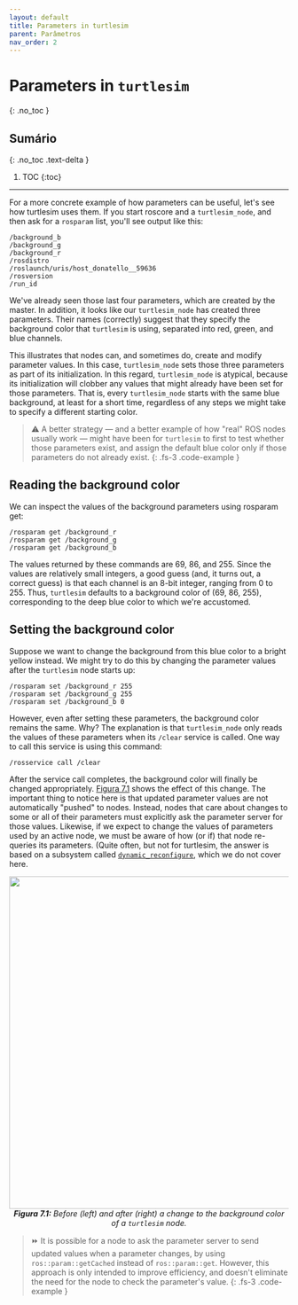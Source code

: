 ```yaml
---
layout: default
title: Parameters in turtlesim
parent: Parâmetros
nav_order: 2
---
```

# Parameters in `turtlesim`
{: .no_toc }

## Sumário
{: .no_toc .text-delta }

1. TOC
{:toc}
---

For a more concrete example of how parameters can be useful, let's see how turtlesim uses
them. If you start roscore and a `turtlesim_node`, and then ask for a `rosparam` list, you'll
see output like this:

```
/background_b
/background_g
/background_r
/rosdistro
/roslaunch/uris/host_donatello__59636
/rosversion
/run_id
```

We've already seen those last four parameters, which are created by the master. In addition,
it looks like our `turtlesim_node` has created three parameters. Their names (correctly)
suggest that they specify the background color that `turtlesim` is using, separated into red,
green, and blue channels.

This illustrates that nodes can, and sometimes do, create and modify parameter values.
In this case, `turtlesim_node` sets those three parameters as part of its initialization. In this
regard, `turtlesim_node` is atypical, because its initialization will clobber any values that
might already have been set for those parameters. That is, every `turtlesim_node` starts
with the same blue background, at least for a short time, regardless of any steps we might
take to specify a different starting color.

> ⚠️ A better strategy — and a better example of how "real" ROS nodes usually work — 
> might have been for `turtlesim` to first to test whether those parameters exist, and
> assign the default blue color only if those parameters do not already exist.
{: .fs-3 .code-example }

## Reading the background color

We can inspect the values of the background parameters using rosparam get:

```
/rosparam get /background_r
/rosparam get /background_g
/rosparam get /background_b
```

The values returned by these commands are 69, 86, and 255. Since the values are relatively
small integers, a good guess (and, it turns out, a correct guess) is that each channel is an
8-bit integer, ranging from 0 to 255. Thus, `turtlesim` defaults to a background color of
(69, 86, 255), corresponding to the deep blue color to which we're accustomed.

## Setting the background color

Suppose we want to change the background from this
blue color to a bright yellow instead. We might try to do this by changing the parameter
values after the `turtlesim` node starts up:

```
/rosparam set /background_r 255
/rosparam set /background_g 255
/rosparam set /background_b 0
```

However, even after setting these parameters, the background color remains the same.
Why? The explanation is that `turtlesim_node` only reads the values of these parameters
when its `/clear` service is called. One way to call this service is using this command:

```
/rosservice call /clear
```

After the service call completes, the background color will finally be changed appropriately. 
[Figura 7.1](#7.1) shows the effect of this change. The important thing to notice here is that updated
parameter values are not automatically "pushed" to nodes. Instead, nodes that care about changes 
to some or all of their parameters must explicitly ask the parameter server for those values. 
Likewise, if we expect to change the values of parameters used by an active node, we must be aware of how
(or if) that node re-queries its parameters. (Quite often, but not for turtlesim, the answer
is based on a subsystem called [`dynamic_reconfigure`](http://wiki.ros.org/dynamic_reconfigure), which we do not cover here. 

<p align="center">
  <img src="https://user-images.githubusercontent.com/48807586/126051342-93dafc24-c583-412a-bbe9-4a95be2716da.png" width="600"/><br>
  <i><b><a name="7.1"> Figura 7.1:</a></b> Before (left) and after (right) a change to the background color of a <code>turtlesim</code> node.</i>
</p>

> ⏩ It is possible for a node to ask the parameter server to send updated values when
> a parameter changes, by using `ros::param::getCached` instead of `ros::param::get`.
> However, this approach is only intended to improve efficiency, and doesn't eliminate the need for the node to check the parameter's value.
{: .fs-3 .code-example }
